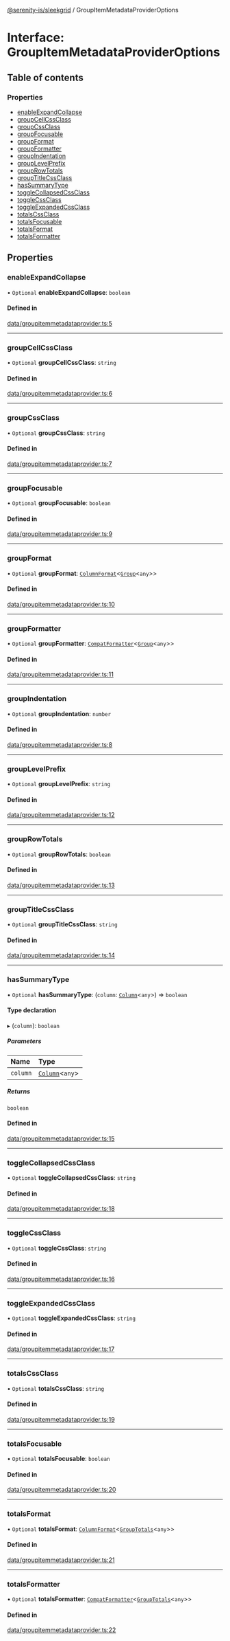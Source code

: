 [@serenity-is/sleekgrid](../README.md) / GroupItemMetadataProviderOptions

# Interface: GroupItemMetadataProviderOptions

## Table of contents

### Properties

- [enableExpandCollapse](GroupItemMetadataProviderOptions.md#enableexpandcollapse)
- [groupCellCssClass](GroupItemMetadataProviderOptions.md#groupcellcssclass)
- [groupCssClass](GroupItemMetadataProviderOptions.md#groupcssclass)
- [groupFocusable](GroupItemMetadataProviderOptions.md#groupfocusable)
- [groupFormat](GroupItemMetadataProviderOptions.md#groupformat)
- [groupFormatter](GroupItemMetadataProviderOptions.md#groupformatter)
- [groupIndentation](GroupItemMetadataProviderOptions.md#groupindentation)
- [groupLevelPrefix](GroupItemMetadataProviderOptions.md#grouplevelprefix)
- [groupRowTotals](GroupItemMetadataProviderOptions.md#grouprowtotals)
- [groupTitleCssClass](GroupItemMetadataProviderOptions.md#grouptitlecssclass)
- [hasSummaryType](GroupItemMetadataProviderOptions.md#hassummarytype)
- [toggleCollapsedCssClass](GroupItemMetadataProviderOptions.md#togglecollapsedcssclass)
- [toggleCssClass](GroupItemMetadataProviderOptions.md#togglecssclass)
- [toggleExpandedCssClass](GroupItemMetadataProviderOptions.md#toggleexpandedcssclass)
- [totalsCssClass](GroupItemMetadataProviderOptions.md#totalscssclass)
- [totalsFocusable](GroupItemMetadataProviderOptions.md#totalsfocusable)
- [totalsFormat](GroupItemMetadataProviderOptions.md#totalsformat)
- [totalsFormatter](GroupItemMetadataProviderOptions.md#totalsformatter)

## Properties

### enableExpandCollapse

• `Optional` **enableExpandCollapse**: `boolean`

#### Defined in

[data/groupitemmetadataprovider.ts:5](https://github.com/serenity-is/sleekgrid/blob/master/src/data/groupitemmetadataprovider.ts#line&#x3D;5)

___

### groupCellCssClass

• `Optional` **groupCellCssClass**: `string`

#### Defined in

[data/groupitemmetadataprovider.ts:6](https://github.com/serenity-is/sleekgrid/blob/master/src/data/groupitemmetadataprovider.ts#line&#x3D;6)

___

### groupCssClass

• `Optional` **groupCssClass**: `string`

#### Defined in

[data/groupitemmetadataprovider.ts:7](https://github.com/serenity-is/sleekgrid/blob/master/src/data/groupitemmetadataprovider.ts#line&#x3D;7)

___

### groupFocusable

• `Optional` **groupFocusable**: `boolean`

#### Defined in

[data/groupitemmetadataprovider.ts:9](https://github.com/serenity-is/sleekgrid/blob/master/src/data/groupitemmetadataprovider.ts#line&#x3D;9)

___

### groupFormat

• `Optional` **groupFormat**: [`ColumnFormat`](../README.md#columnformat)<[`Group`](../classes/Group.md)<`any`\>\>

#### Defined in

[data/groupitemmetadataprovider.ts:10](https://github.com/serenity-is/sleekgrid/blob/master/src/data/groupitemmetadataprovider.ts#line&#x3D;10)

___

### groupFormatter

• `Optional` **groupFormatter**: [`CompatFormatter`](../README.md#compatformatter)<[`Group`](../classes/Group.md)<`any`\>\>

#### Defined in

[data/groupitemmetadataprovider.ts:11](https://github.com/serenity-is/sleekgrid/blob/master/src/data/groupitemmetadataprovider.ts#line&#x3D;11)

___

### groupIndentation

• `Optional` **groupIndentation**: `number`

#### Defined in

[data/groupitemmetadataprovider.ts:8](https://github.com/serenity-is/sleekgrid/blob/master/src/data/groupitemmetadataprovider.ts#line&#x3D;8)

___

### groupLevelPrefix

• `Optional` **groupLevelPrefix**: `string`

#### Defined in

[data/groupitemmetadataprovider.ts:12](https://github.com/serenity-is/sleekgrid/blob/master/src/data/groupitemmetadataprovider.ts#line&#x3D;12)

___

### groupRowTotals

• `Optional` **groupRowTotals**: `boolean`

#### Defined in

[data/groupitemmetadataprovider.ts:13](https://github.com/serenity-is/sleekgrid/blob/master/src/data/groupitemmetadataprovider.ts#line&#x3D;13)

___

### groupTitleCssClass

• `Optional` **groupTitleCssClass**: `string`

#### Defined in

[data/groupitemmetadataprovider.ts:14](https://github.com/serenity-is/sleekgrid/blob/master/src/data/groupitemmetadataprovider.ts#line&#x3D;14)

___

### hasSummaryType

• `Optional` **hasSummaryType**: (`column`: [`Column`](Column.md)<`any`\>) => `boolean`

#### Type declaration

▸ (`column`): `boolean`

##### Parameters

| Name | Type |
| :------ | :------ |
| `column` | [`Column`](Column.md)<`any`\> |

##### Returns

`boolean`

#### Defined in

[data/groupitemmetadataprovider.ts:15](https://github.com/serenity-is/sleekgrid/blob/master/src/data/groupitemmetadataprovider.ts#line&#x3D;15)

___

### toggleCollapsedCssClass

• `Optional` **toggleCollapsedCssClass**: `string`

#### Defined in

[data/groupitemmetadataprovider.ts:18](https://github.com/serenity-is/sleekgrid/blob/master/src/data/groupitemmetadataprovider.ts#line&#x3D;18)

___

### toggleCssClass

• `Optional` **toggleCssClass**: `string`

#### Defined in

[data/groupitemmetadataprovider.ts:16](https://github.com/serenity-is/sleekgrid/blob/master/src/data/groupitemmetadataprovider.ts#line&#x3D;16)

___

### toggleExpandedCssClass

• `Optional` **toggleExpandedCssClass**: `string`

#### Defined in

[data/groupitemmetadataprovider.ts:17](https://github.com/serenity-is/sleekgrid/blob/master/src/data/groupitemmetadataprovider.ts#line&#x3D;17)

___

### totalsCssClass

• `Optional` **totalsCssClass**: `string`

#### Defined in

[data/groupitemmetadataprovider.ts:19](https://github.com/serenity-is/sleekgrid/blob/master/src/data/groupitemmetadataprovider.ts#line&#x3D;19)

___

### totalsFocusable

• `Optional` **totalsFocusable**: `boolean`

#### Defined in

[data/groupitemmetadataprovider.ts:20](https://github.com/serenity-is/sleekgrid/blob/master/src/data/groupitemmetadataprovider.ts#line&#x3D;20)

___

### totalsFormat

• `Optional` **totalsFormat**: [`ColumnFormat`](../README.md#columnformat)<[`GroupTotals`](../classes/GroupTotals.md)<`any`\>\>

#### Defined in

[data/groupitemmetadataprovider.ts:21](https://github.com/serenity-is/sleekgrid/blob/master/src/data/groupitemmetadataprovider.ts#line&#x3D;21)

___

### totalsFormatter

• `Optional` **totalsFormatter**: [`CompatFormatter`](../README.md#compatformatter)<[`GroupTotals`](../classes/GroupTotals.md)<`any`\>\>

#### Defined in

[data/groupitemmetadataprovider.ts:22](https://github.com/serenity-is/sleekgrid/blob/master/src/data/groupitemmetadataprovider.ts#line&#x3D;22)
